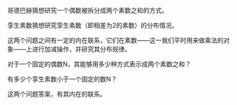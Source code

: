 哥德巴赫猜想研究一个偶数被拆分成两个素数之和的方式。

孪生素数猜想研究孪生素数（即相差为2的素数）的分布情况。

这两个问题之间有一定的内在联系，它们在素数——这一我们平时用来做乘法的对象——上进行加减操作，并研究其分布规律。

对于一个固定的偶数N，其能够用多少种方式表示成两个素数之和？

有多少个孪生素数小于一个固定的数N？


这两个问题答案，有其内在的联系。

